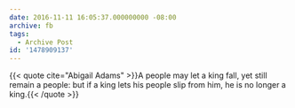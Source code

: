 ```yaml
---
date: 2016-11-11 16:05:37.000000000 -08:00
archive: fb
tags: 
  - Archive Post
id: '1478909137'
---
```


{{< quote cite="Abigail Adams" >}}A people may let a king fall, yet still remain a people: but if a king lets his people slip from him, he is no longer a king.{{< /quote >}}
